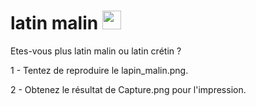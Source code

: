 # latin malin <img width='30' src='https://github.com/FabriqueNumeriquePau/HTML-CSS/blob/master/poussin.png'>

Etes-vous plus latin malin ou latin crétin ?

1 - Tentez de reproduire le lapin_malin.png.

2 - Obtenez le résultat de Capture.png pour l'impression.
